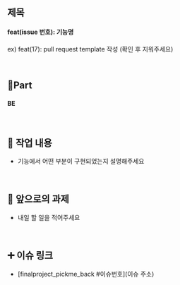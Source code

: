 ## 제목
#### feat(issue 번호): 기능명
  ex) feat(17): pull request template 작성
  (확인 후 지워주세요)

  <br/>

## 🔘Part
#### BE

  <br/>

## 🔎 작업 내용

- 기능에서 어떤 부분이 구현되었는지 설명해주세요

  <br/>

## 🔧 앞으로의 과제

- 내일 할 일을 적어주세요

  <br/>

## ➕ 이슈 링크

- [finalproject_pickme_back #이슈번호](이슈 주소)

<br/>
